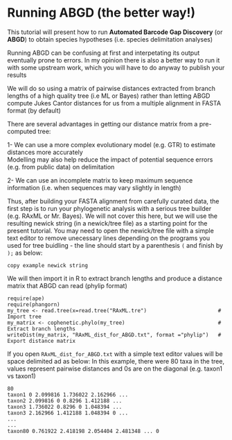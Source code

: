 # Running ABGD (the better way!)

This tutorial will present how to run **Automated Barcode Gap Discovery** (or **ABGD**) to obtain species hypotheses (i.e. species delimitation analyses)

Running ABGD can be confusing at first and interpetating its output eventually prone to errors. In my opinion there is also a better way to run it with some upstream work, which you will have to do anyway to publish your results

We will do so using a matrix of pairwise distances extracted from branch lengths of a high quality tree (i.e ML or Bayes) rather than letting ABGD compute Jukes Cantor distances for us from a multiple alignment in FASTA format (by default)

There are several advantages in getting our distance matrix from a pre-computed tree:

1- We can use a more complex evolutionary model (e.g. GTR) to estimate distances more accurately<br/>
Modelling may also help reduce the impact of potential sequence errors (e.g. from public data) on delimitation

2- We can use an incomplete matrix to keep maximum sequence information (i.e. when sequences may vary slightly in length)

Thus, after building your FASTA alignment from carefully curated data, the first step is to run your phylogenetic analysis with a serious tree builder (e.g. RAxML or Mr. Bayes). We will not cover this here, but we will use the resulting newick string (in a newick/tree file) as a starting point for the present tutorial. You may need to open the newick/tree file with a simple text editor to remove unecessary lines depending on the programs you used for tree buidling - the line should start by a parenthesis ```(``` and finish by ```);``` as below:

```
copy example newick string
```

We will then import it in R to extract branch lengths and produce a distance matrix that ABGD can read (phylip format)<br/>
 
```
require(ape)
require(phangorn)
my_tree <- read.tree(x=read.tree("RAxML.tre")                       # Import tree
my_matrix <- cophenetic.phylo(my_tree)                              # Extract branch lengths
writeDist(my_matrix, "RAxML_dist_for_ABGD.txt", format ="phylip")   # Export distance matrix
```

If you open ```RAxML_dist_for_ABGD.txt``` with a simple text editor values will be space delimited ad as below:
In this example, there were 80 taxa in the tree, values represent pairwise distances and 0s are on the diagonal (e.g. taxon1 vs taxon1)

```
80 
taxon1 0 2.099816 1.736022 2.162966 ...
taxon2 2.099816 0 0.8296 1.412188 ...
taxon3 1.736022 0.8296 0 1.048394 ...
taxon3 2.162966 1.412188 1.048394 0 ...
...
...
taxon80 0.761922 2.418198 2.054404 2.481348 ... 0
```




